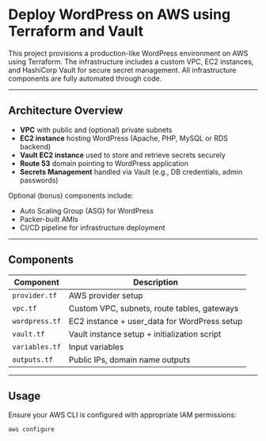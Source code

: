 # Deploy WordPress on AWS using Terraform and Vault

This project provisions a production-like WordPress environment on AWS using Terraform. The infrastructure includes a custom VPC, EC2 instances, and HashiCorp Vault for secure secret management. All infrastructure components are fully automated through code.

---

## Architecture Overview

- **VPC** with public and (optional) private subnets
- **EC2 instance** hosting WordPress (Apache, PHP, MySQL or RDS backend)
- **Vault EC2 instance** used to store and retrieve secrets securely
- **Route 53** domain pointing to WordPress application
- **Secrets Management** handled via Vault (e.g., DB credentials, admin passwords)

Optional (bonus) components include:
- Auto Scaling Group (ASG) for WordPress
- Packer-built AMIs
- CI/CD pipeline for infrastructure deployment

---

## Components

| Component     | Description                                  |
|---------------|----------------------------------------------|
| `provider.tf` | AWS provider setup                           |
| `vpc.tf`      | Custom VPC, subnets, route tables, gateways  |
| `wordpress.tf`| EC2 instance + user_data for WordPress setup |
| `vault.tf`    | Vault instance setup + initialization script |
| `variables.tf`| Input variables                              |
| `outputs.tf`  | Public IPs, domain name outputs              |

---

## Usage

Ensure your AWS CLI is configured with appropriate IAM permissions:

```bash
aws configure
